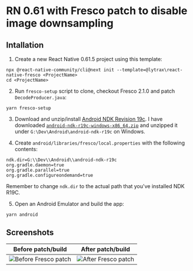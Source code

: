 # RN 0.61 with Fresco patch to disable image downsampling

## Intallation

1. Create a new React Native 0.61.5 project using this template:
```
npx @react-native-community/cli@next init --template=@lytrax\react-native-fresco <ProjectName>
cd <ProjectName>
```

2. Run `fresco-setup` script to clone, checkout Fresco 2.1.0 and patch `DecodeProducer.java`:

```
yarn fresco-setup
```

3. Download and unzip/install [Android NDK Revision 19c](https://developer.android.com/ndk/downloads/older_releases.html). I have downloaded [`android-ndk-r19c-windows-x86_64.zip`](https://dl.google.com/android/repository/android-ndk-r19c-windows-x86_64.zip) and unzipped it under `G:\Dev\Android\android-ndk-r19c` on Windows.

4. Create `android/libraries/fresco/local.properties` with the following contents:

```
ndk.dir=G:\\Dev\\Android\\android-ndk-r19c
org.gradle.daemon=true
org.gradle.parallel=true
org.gradle.configureondemand=true
```

Remember to change `ndk.dir` to the actual path that you've installed NDK R19C.

5. Open an Android Emulator and build the app:

```
yarn android
```

## Screenshots

| Before patch/build | After patch/build |
|------------------------------------|-------|
|![Before Fresco patch](https://raw.githubusercontent.com/clytras/react-native-fresco/master/assets/RNFrescoBuild_before_patch.png)|![After Fresco patch](https://raw.githubusercontent.com/clytras/react-native-fresco/master/assets/RNFrescoBuild_after_patch.png)|
